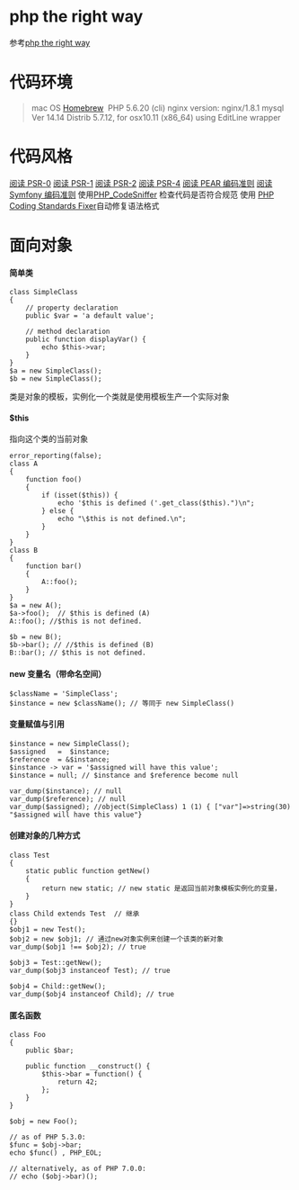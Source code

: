 # php the right way
参考[php the right way](http://laravel-china.github.io/php-the-right-way/)

# 代码环境
> mac OS [Homebrew](http://brew.sh/) 
> PHP 5.6.20 (cli)
> nginx version: nginx/1.8.1
> mysql  Ver 14.14 Distrib 5.7.12, for osx10.11 (x86_64) using  EditLine wrapper

#  代码风格
[阅读 PSR-0](https://github.com/php-fig/fig-standards/blob/master/accepted/PSR-0.md)
[阅读 PSR-1](https://github.com/php-fig/fig-standards/blob/master/accepted/PSR-1-basic-coding-standard.md)
[阅读 PSR-2](https://github.com/php-fig/fig-standards/blob/master/accepted/PSR-2-coding-style-guide.md)
[阅读 PSR-4](https://github.com/php-fig/fig-standards/blob/master/accepted/PSR-4-autoloader.md)
[阅读 PEAR 编码准则](http://pear.php.net/manual/en/standards.php)
[阅读 Symfony 编码准则](http://symfony.com/doc/current/contributing/code/standards.html)
使用[PHP_CodeSniffer](http://pear.php.net/package/PHP_CodeSniffer/) 检查代码是否符合规范
使用 [PHP Coding Standards Fixer](http://cs.sensiolabs.org/)自动修复语法格式

# 面向对象
#### 简单类
```
class SimpleClass
{
    // property declaration
    public $var = 'a default value';

    // method declaration
    public function displayVar() {
        echo $this->var;
    }
}
$a = new SimpleClass();
$b = new SimpleClass();
```
类是对象的模板，实例化一个类就是使用模板生产一个实际对象
#### $this 
指向这个类的当前对象
```
error_reporting(false);
class A
{
    function foo()
    {
        if (isset($this)) {
            echo '$this is defined ('.get_class($this).")\n";
        } else {
            echo "\$this is not defined.\n";
        }
    }
}
class B
{
    function bar()
    {
        A::foo();
    }
}
$a = new A();
$a->foo();  // $this is defined (A)
A::foo(); //$this is not defined.

$b = new B(); 
$b->bar(); // //$this is defined (B)
B::bar(); // $this is not defined.
```
#### new 变量名（带命名空间）
```
$className = 'SimpleClass';
$instance = new $className(); // 等同于 new SimpleClass()
```

#### 变量赋值与引用
```
$instance = new SimpleClass();
$assigned   =  $instance;
$reference  = &$instance;
$instance -> var = '$assigned will have this value';
$instance = null; // $instance and $reference become null

var_dump($instance); // null
var_dump($reference); // null
var_dump($assigned); //object(SimpleClass) 1 (1) { ["var"]=>string(30) "$assigned will have this value"}
```

#### 创建对象的几种方式
```
class Test
{
    static public function getNew()
    {
        return new static; // new static 是返回当前对象模板实例化的变量，
    }
}
class Child extends Test  // 继承
{}
$obj1 = new Test();
$obj2 = new $obj1; // 通过new对象实例来创建一个该类的新对象
var_dump($obj1 !== $obj2); // true

$obj3 = Test::getNew();
var_dump($obj3 instanceof Test); // true

$obj4 = Child::getNew();
var_dump($obj4 instanceof Child); // true
```

#### 匿名函数
```
class Foo
{
    public $bar;

    public function __construct() {
        $this->bar = function() {
            return 42;
        };
    }
}

$obj = new Foo();

// as of PHP 5.3.0:
$func = $obj->bar;
echo $func() , PHP_EOL;

// alternatively, as of PHP 7.0.0:
// echo ($obj->bar)();
```

